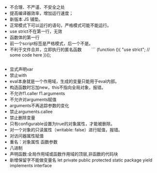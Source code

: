 * 不合理、不严谨、不安全之处
* 提高编译器效率，增加运行速度；
* 新版本 JS 铺垫。
* 正常模式下可以运行的语句，严格模式可能不能运行。
* use strict不在第一行，无效
* 函数体的第一行
* 前一个script标签是严格模式，后一个不是。
* 不利于文件合并，立即执行的匿名函数
　　```
      (function (){
        "use strict";
      // some code here
      })();
    ```
* 显式声明var
* 禁止with
* eval本身就是一个作用域，生成的变量只能用于eval内部。
* 构造函数时忘加new，this不指向全局对象，报错。
* 不允许f1.caller f1.arguments
* 不允许对arguments赋值
* arguments不再追踪参数的变化
* 禁止arguments.callee
* 禁止删除变量
* 只有configurable设置为true的对象属性，才能被删除。
* 对一个对象的只读属性（writable: false）进行赋值，报错。
* 对访问器属性赋值
* 重名：对象属性 函数参数
* 八进制
* 声明函数:全局作用域或函数作用域的顶层,非函数的代码块
* 新增保留字不能做变量名 let private public protected static  package yield implements interface 
